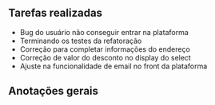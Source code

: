 ## Tarefas realizadas

- Bug do usuário não conseguir entrar na plataforma
- Terminando os testes da refatoração
- Correção para completar informações do endereço
- Correção de valor do desconto no display do select
- Ajuste na funcionalidade de email no front da plataforma

## Anotações gerais